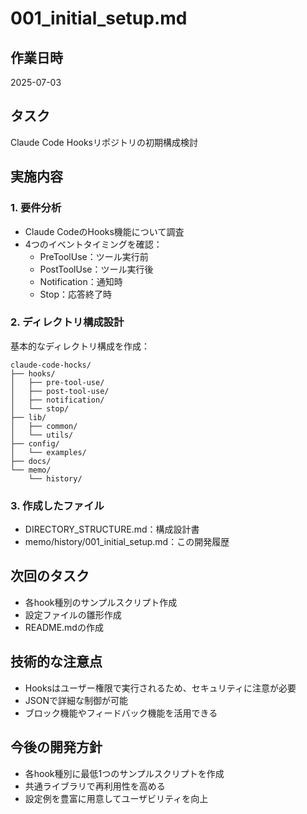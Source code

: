 # 001_initial_setup.md

## 作業日時
2025-07-03

## タスク
Claude Code Hooksリポジトリの初期構成検討

## 実施内容

### 1. 要件分析
- Claude CodeのHooks機能について調査
- 4つのイベントタイミングを確認：
  - PreToolUse：ツール実行前
  - PostToolUse：ツール実行後
  - Notification：通知時
  - Stop：応答終了時

### 2. ディレクトリ構成設計
基本的なディレクトリ構成を作成：
```
claude-code-hocks/
├── hooks/
│   ├── pre-tool-use/
│   ├── post-tool-use/
│   ├── notification/
│   └── stop/
├── lib/
│   ├── common/
│   └── utils/
├── config/
│   └── examples/
├── docs/
└── memo/
    └── history/
```

### 3. 作成したファイル
- DIRECTORY_STRUCTURE.md：構成設計書
- memo/history/001_initial_setup.md：この開発履歴

## 次回のタスク
- 各hook種別のサンプルスクリプト作成
- 設定ファイルの雛形作成
- README.mdの作成

## 技術的な注意点
- Hooksはユーザー権限で実行されるため、セキュリティに注意が必要
- JSONで詳細な制御が可能
- ブロック機能やフィードバック機能を活用できる

## 今後の開発方針
- 各hook種別に最低1つのサンプルスクリプトを作成
- 共通ライブラリで再利用性を高める
- 設定例を豊富に用意してユーザビリティを向上